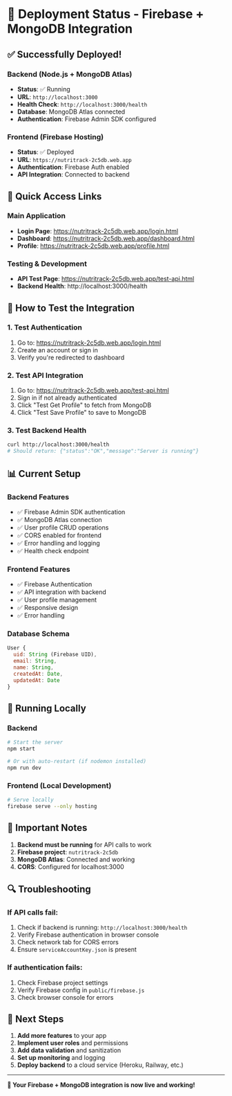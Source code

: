 # 🚀 Deployment Status - Firebase + MongoDB Integration

## ✅ Successfully Deployed!

### Backend (Node.js + MongoDB Atlas)
- **Status**: ✅ Running
- **URL**: `http://localhost:3000`
- **Health Check**: `http://localhost:3000/health`
- **Database**: MongoDB Atlas connected
- **Authentication**: Firebase Admin SDK configured

### Frontend (Firebase Hosting)
- **Status**: ✅ Deployed
- **URL**: `https://nutritrack-2c5db.web.app`
- **Authentication**: Firebase Auth enabled
- **API Integration**: Connected to backend

## 🔗 Quick Access Links

### Main Application
- **Login Page**: https://nutritrack-2c5db.web.app/login.html
- **Dashboard**: https://nutritrack-2c5db.web.app/dashboard.html
- **Profile**: https://nutritrack-2c5db.web.app/profile.html

### Testing & Development
- **API Test Page**: https://nutritrack-2c5db.web.app/test-api.html
- **Backend Health**: http://localhost:3000/health

## 🧪 How to Test the Integration

### 1. Test Authentication
1. Go to: https://nutritrack-2c5db.web.app/login.html
2. Create an account or sign in
3. Verify you're redirected to dashboard

### 2. Test API Integration
1. Go to: https://nutritrack-2c5db.web.app/test-api.html
2. Sign in if not already authenticated
3. Click "Test Get Profile" to fetch from MongoDB
4. Click "Test Save Profile" to save to MongoDB

### 3. Test Backend Health
```bash
curl http://localhost:3000/health
# Should return: {"status":"OK","message":"Server is running"}
```

## 📊 Current Setup

### Backend Features
- ✅ Firebase Admin SDK authentication
- ✅ MongoDB Atlas connection
- ✅ User profile CRUD operations
- ✅ CORS enabled for frontend
- ✅ Error handling and logging
- ✅ Health check endpoint

### Frontend Features
- ✅ Firebase Authentication
- ✅ API integration with backend
- ✅ User profile management
- ✅ Responsive design
- ✅ Error handling

### Database Schema
```javascript
User {
  uid: String (Firebase UID),
  email: String,
  name: String,
  createdAt: Date,
  updatedAt: Date
}
```

## 🔧 Running Locally

### Backend
```bash
# Start the server
npm start

# Or with auto-restart (if nodemon installed)
npm run dev
```

### Frontend (Local Development)
```bash
# Serve locally
firebase serve --only hosting
```

## 🚨 Important Notes

1. **Backend must be running** for API calls to work
2. **Firebase project**: `nutritrack-2c5db`
3. **MongoDB Atlas**: Connected and working
4. **CORS**: Configured for localhost:3000

## 🔍 Troubleshooting

### If API calls fail:
1. Check if backend is running: `http://localhost:3000/health`
2. Verify Firebase authentication in browser console
3. Check network tab for CORS errors
4. Ensure `serviceAccountKey.json` is present

### If authentication fails:
1. Check Firebase project settings
2. Verify Firebase config in `public/firebase.js`
3. Check browser console for errors

## 📝 Next Steps

1. **Add more features** to your app
2. **Implement user roles** and permissions
3. **Add data validation** and sanitization
4. **Set up monitoring** and logging
5. **Deploy backend** to a cloud service (Heroku, Railway, etc.)

---

**🎉 Your Firebase + MongoDB integration is now live and working!** 